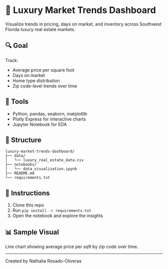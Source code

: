 # 🏡 Luxury Market Trends Dashboard

Visualize trends in pricing, days on market, and inventory across Southwest Florida luxury real estate markets.

## 🔍 Goal
Track:
- Average price per square foot
- Days on market
- Home type distribution
- Zip code-level trends over time

## 🧰 Tools
- Python, pandas, seaborn, matplotlib
- Plotly Express for interactive charts
- Jupyter Notebook for EDA

## 📁 Structure
```
luxury-market-trends-dashboard/
├── data/
│   └── luxury_real_estate_data.csv
├── notebooks/
│   └── data_visualization.ipynb
├── README.md
└── requirements.txt
```

## 🚀 Instructions
1. Clone this repo
2. Run `pip install -r requirements.txt`
3. Open the notebook and explore the insights

## 📊 Sample Visual
Line chart showing average price per sqft by zip code over time.

---

Created by Nathalia Rosado-Oliveras
